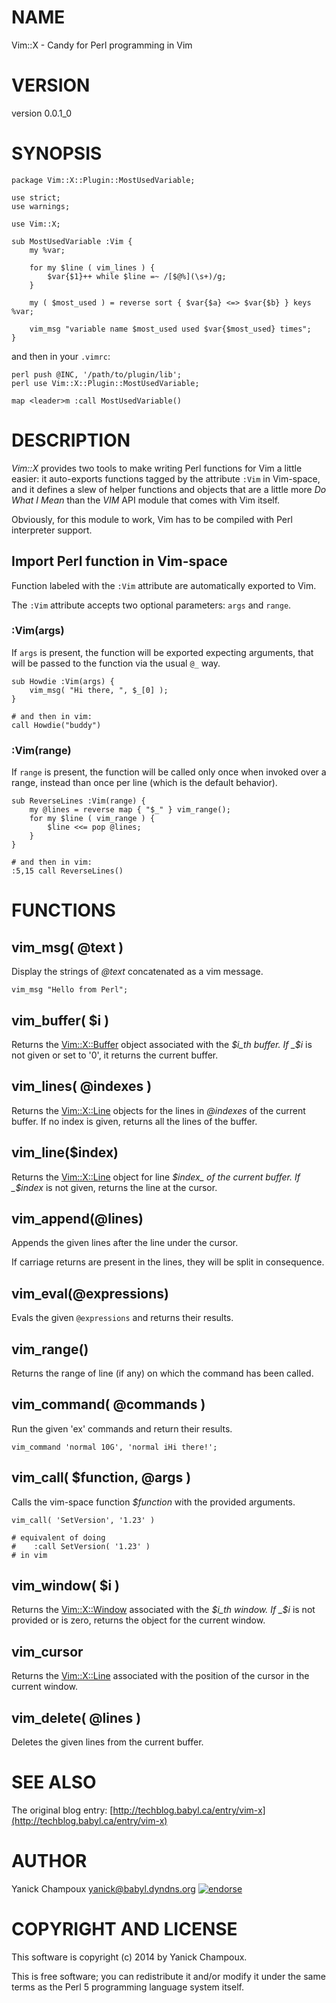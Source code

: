 # NAME

Vim::X - Candy for Perl programming in Vim

# VERSION

version 0.0.1\_0

# SYNOPSIS

    package Vim::X::Plugin::MostUsedVariable;

    use strict;
    use warnings;

    use Vim::X;

    sub MostUsedVariable :Vim {
        my %var;

        for my $line ( vim_lines ) {
            $var{$1}++ while $line =~ /[$@%](\s+)/g;
        }

        my ( $most_used ) = reverse sort { $var{$a} <=> $var{$b} } keys %var;

        vim_msg "variable name $most_used used $var{$most_used} times";
    }

and then in your `.vimrc`:

    perl push @INC, '/path/to/plugin/lib';
    perl use Vim::X::Plugin::MostUsedVariable;

    map <leader>m :call MostUsedVariable()

# DESCRIPTION

_Vim::X_ provides two tools to make writing Perl functions for Vim a little
easier: it auto-exports functions tagged by the attribute `:Vim` in
Vim-space, and it defines a slew of helper functions and objects that are a
little more _Do What I Mean_ than the _VIM_ API module that comes with Vim
itself.

Obviously, for this module to work, Vim has to be compiled with Perl interpreter
support.

## Import Perl function in Vim-space

Function labeled with the `:Vim` attribute are automatically exported to Vim.

The `:Vim` attribute accepts two optional parameters: `args` and `range`. 

### :Vim(args)

If `args` is present, the function will be exported expecting arguments, that
will be passed to the function via the usual `@_` way.

    sub Howdie :Vim(args) {
        vim_msg( "Hi there, ", $_[0] );
    }

    # and then in vim:
    call Howdie("buddy")

### :Vim(range)

If `range` is present, the function will be called only once when invoked
over a range, instead than once per line (which is the default behavior).

    sub ReverseLines :Vim(range) {
        my @lines = reverse map { "$_" } vim_range();
        for my $line ( vim_range ) {
            $line <<= pop @lines;
        }
    }

    # and then in vim:
    :5,15 call ReverseLines()

# FUNCTIONS

## vim\_msg( @text )

Display the strings of _@text_ concatenated as a vim message.

    vim_msg "Hello from Perl";

## vim\_buffer( $i )

Returns the [Vim::X::Buffer](https://metacpan.org/pod/Vim::X::Buffer) object associated with the _$i_th buffer. If
_$i_ is not given or set to '0', it returns the current buffer.

## vim\_lines( @indexes )

Returns the [Vim::X::Line](https://metacpan.org/pod/Vim::X::Line) objects for the lines in _@indexes_ of the
current buffer. If no index is given, returns all the lines of the buffer.

## vim\_line($index) 

Returns the [Vim::X::Line](https://metacpan.org/pod/Vim::X::Line) object for line _$index_ of the current buffer.
If _$index_ is not given, returns the line at the cursor.

## vim\_append(@lines) 

Appends the given lines after the line under the cursor.

If carriage returns are present in the lines, they will be split in
consequence.

## vim\_eval(@expressions)

Evals the given `@expressions` and returns their results.

## vim\_range()

Returns the range of line (if any) on which the command has been called.

## vim\_command( @commands )

Run the given 'ex' commands and return their results.

    vim_command 'normal 10G', 'normal iHi there!';

## vim\_call( $function, @args )

Calls the vim-space function _$function_ with the 
provided arguments.

    vim_call( 'SetVersion', '1.23' )

    # equivalent of doing 
    #    :call SetVersion( '1.23' )
    # in vim

## vim\_window( $i )

Returns the [Vim::X::Window](https://metacpan.org/pod/Vim::X::Window) associated with the _$i_th window. If _$i_
is not provided or is zero, returns the object for the current window.

## vim\_cursor

Returns the [Vim::X::Line](https://metacpan.org/pod/Vim::X::Line) associated with the position of the cursor
in the current window.

## vim\_delete( @lines ) 

Deletes the given lines from the current buffer.

# SEE ALSO

The original blog entry: [http://techblog.babyl.ca/entry/vim-x](http://techblog.babyl.ca/entry/vim-x)

# AUTHOR

Yanick Champoux <yanick@babyl.dyndns.org> [![endorse](http://api.coderwall.com/yanick/endorsecount.png)](http://coderwall.com/yanick)

# COPYRIGHT AND LICENSE

This software is copyright (c) 2014 by Yanick Champoux.

This is free software; you can redistribute it and/or modify it under
the same terms as the Perl 5 programming language system itself.
